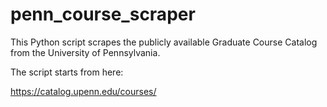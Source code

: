 # penn_course_scraper

This Python script scrapes the publicly available Graduate Course Catalog from the University of Pennsylvania.

The script starts from here:

https://catalog.upenn.edu/courses/
